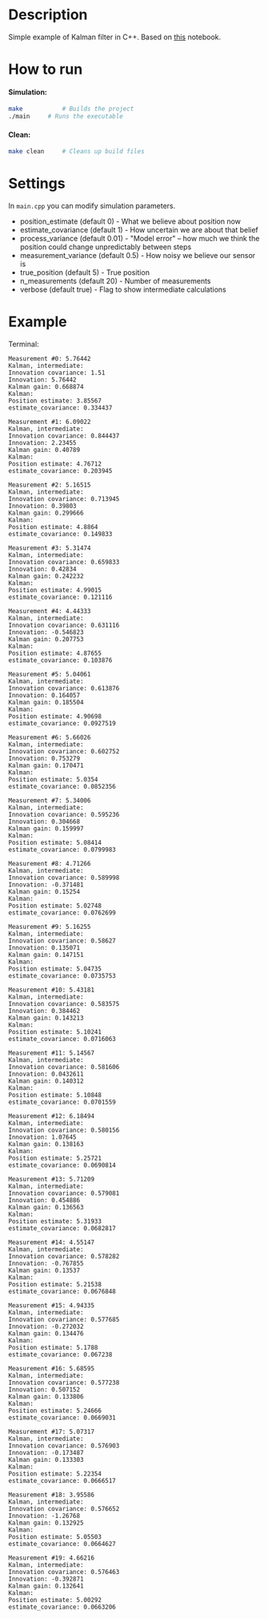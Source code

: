 # Description
Simple example of Kalman filter in C++. Based on [this](https://www.kaggle.com/code/max398434434/1d-kalman-filter) notebook.

# How to run

#### Simulation:
```bash
make           # Builds the project
./main     # Runs the executable
```

#### Clean:
```bash
make clean     # Cleans up build files
```

# Settings
In `main.cpp` you can modify simulation parameters.
- position_estimate (default 0) - What we believe about position now
- estimate_covariance (default 1) - How uncertain we are about that belief
- process_variance (default 0.01) - "Model error" – how much we think the position could change unpredictably between steps
- measurement_variance (default 0.5) - How noisy we believe our sensor is
- true_position (default 5) - True position
- n_measurements (default 20) - Number of measurements
- verbose (default true) - Flag to show intermediate calculations


# Example
Terminal:
```terminal
Measurement #0: 5.76442
Kalman, intermediate:
Innovation covariance: 1.51
Innovation: 5.76442
Kalman gain: 0.668874
Kalman:
Position estimate: 3.85567
estimate_covariance: 0.334437

Measurement #1: 6.09022
Kalman, intermediate:
Innovation covariance: 0.844437
Innovation: 2.23455
Kalman gain: 0.40789
Kalman:
Position estimate: 4.76712
estimate_covariance: 0.203945

Measurement #2: 5.16515
Kalman, intermediate:
Innovation covariance: 0.713945
Innovation: 0.39803
Kalman gain: 0.299666
Kalman:
Position estimate: 4.8864
estimate_covariance: 0.149833

Measurement #3: 5.31474
Kalman, intermediate:
Innovation covariance: 0.659833
Innovation: 0.42834
Kalman gain: 0.242232
Kalman:
Position estimate: 4.99015
estimate_covariance: 0.121116

Measurement #4: 4.44333
Kalman, intermediate:
Innovation covariance: 0.631116
Innovation: -0.546823
Kalman gain: 0.207753
Kalman:
Position estimate: 4.87655
estimate_covariance: 0.103876

Measurement #5: 5.04061
Kalman, intermediate:
Innovation covariance: 0.613876
Innovation: 0.164057
Kalman gain: 0.185504
Kalman:
Position estimate: 4.90698
estimate_covariance: 0.0927519

Measurement #6: 5.66026
Kalman, intermediate:
Innovation covariance: 0.602752
Innovation: 0.753279
Kalman gain: 0.170471
Kalman:
Position estimate: 5.0354
estimate_covariance: 0.0852356

Measurement #7: 5.34006
Kalman, intermediate:
Innovation covariance: 0.595236
Innovation: 0.304668
Kalman gain: 0.159997
Kalman:
Position estimate: 5.08414
estimate_covariance: 0.0799983

Measurement #8: 4.71266
Kalman, intermediate:
Innovation covariance: 0.589998
Innovation: -0.371481
Kalman gain: 0.15254
Kalman:
Position estimate: 5.02748
estimate_covariance: 0.0762699

Measurement #9: 5.16255
Kalman, intermediate:
Innovation covariance: 0.58627
Innovation: 0.135071
Kalman gain: 0.147151
Kalman:
Position estimate: 5.04735
estimate_covariance: 0.0735753

Measurement #10: 5.43181
Kalman, intermediate:
Innovation covariance: 0.583575
Innovation: 0.384462
Kalman gain: 0.143213
Kalman:
Position estimate: 5.10241
estimate_covariance: 0.0716063

Measurement #11: 5.14567
Kalman, intermediate:
Innovation covariance: 0.581606
Innovation: 0.0432611
Kalman gain: 0.140312
Kalman:
Position estimate: 5.10848
estimate_covariance: 0.0701559

Measurement #12: 6.18494
Kalman, intermediate:
Innovation covariance: 0.580156
Innovation: 1.07645
Kalman gain: 0.138163
Kalman:
Position estimate: 5.25721
estimate_covariance: 0.0690814

Measurement #13: 5.71209
Kalman, intermediate:
Innovation covariance: 0.579081
Innovation: 0.454886
Kalman gain: 0.136563
Kalman:
Position estimate: 5.31933
estimate_covariance: 0.0682817

Measurement #14: 4.55147
Kalman, intermediate:
Innovation covariance: 0.578282
Innovation: -0.767855
Kalman gain: 0.13537
Kalman:
Position estimate: 5.21538
estimate_covariance: 0.0676848

Measurement #15: 4.94335
Kalman, intermediate:
Innovation covariance: 0.577685
Innovation: -0.272032
Kalman gain: 0.134476
Kalman:
Position estimate: 5.1788
estimate_covariance: 0.067238

Measurement #16: 5.68595
Kalman, intermediate:
Innovation covariance: 0.577238
Innovation: 0.507152
Kalman gain: 0.133806
Kalman:
Position estimate: 5.24666
estimate_covariance: 0.0669031

Measurement #17: 5.07317
Kalman, intermediate:
Innovation covariance: 0.576903
Innovation: -0.173487
Kalman gain: 0.133303
Kalman:
Position estimate: 5.22354
estimate_covariance: 0.0666517

Measurement #18: 3.95586
Kalman, intermediate:
Innovation covariance: 0.576652
Innovation: -1.26768
Kalman gain: 0.132925
Kalman:
Position estimate: 5.05503
estimate_covariance: 0.0664627

Measurement #19: 4.66216
Kalman, intermediate:
Innovation covariance: 0.576463
Innovation: -0.392871
Kalman gain: 0.132641
Kalman:
Position estimate: 5.00292
estimate_covariance: 0.0663206
```
